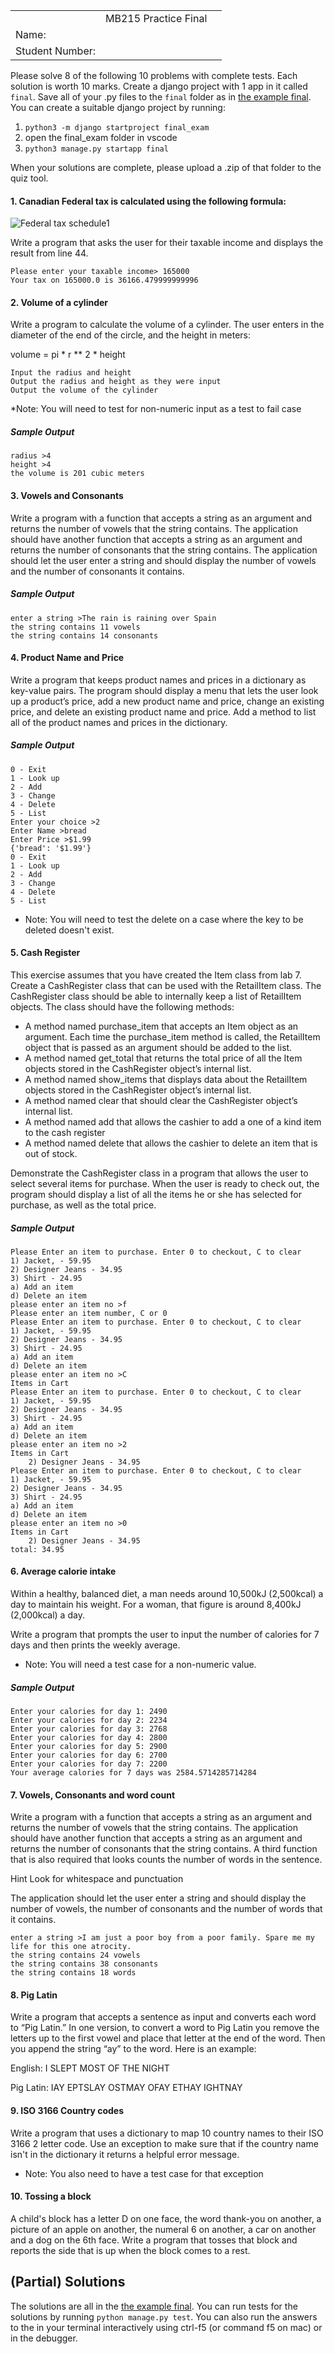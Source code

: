 ||||
|---|---|---|
||MB215 Practice Final||
|Name:|||
|Student Number:|||

Please solve 8 of the following 10 problems with complete tests. Each solution is worth 10 marks. 
Create a django project with 1 app in it called `final`. Save all of your .py files to the `final` folder as in [the example final](https://github.com/rhildred/SimpleDjangoTestExamples). You can create a suitable django project by running:

1. `python3 -m django startproject final_exam`
2. open the final_exam folder in vscode
3. `python3 manage.py startapp final`

When your solutions are complete, please upload a .zip of that folder to the quiz tool.

#### 1. Canadian Federal tax is calculated using the following formula:

![Federal tax schedule1](http://res.cloudinary.com/salesucation-com-inc/image/upload/v1508437770/Schedule1.png "Federal tax schedule1")

Write a program that asks the user for their taxable income and displays the result from line 44.

```
Please enter your taxable income> 165000
Your tax on 165000.0 is 36166.479999999996
```

#### 2. Volume of a cylinder

Write a program to calculate the volume of a cylinder. The user enters in the diameter of the end of the circle, and the height in meters:

volume = pi * r ** 2 * height 

    Input the radius and height
    Output the radius and height as they were input
    Output the volume of the cylinder

*Note: You will need to test for non-numeric input as a test to fail case

##### Sample Output

```
radius >4
height >4
the volume is 201 cubic meters
```


#### 3. Vowels and Consonants

Write a program with a function that accepts a string as an argument and returns the number of vowels that the string contains. The application should have another function that accepts a string as an argument and returns the number of consonants that the string contains. The application should let the user enter a string and should display the number of vowels and the number of consonants it contains.

##### Sample Output

```
enter a string >The rain is raining over Spain
the string contains 11 vowels
the string contains 14 consonants
```

#### 4. Product Name and Price

Write a program that keeps product names and prices in a dictionary as key-value pairs.
The program should display a menu that lets the user look up a product’s price, add a new product name and price, change an
existing price, and delete an existing product name and price.
Add a method to list all of the product names and prices in the dictionary.

##### Sample Output

```
0 - Exit
1 - Look up
2 - Add
3 - Change
4 - Delete
5 - List
Enter your choice >2
Enter Name >bread
Enter Price >$1.99
{'bread': '$1.99'}
0 - Exit
1 - Look up
2 - Add
3 - Change
4 - Delete
5 - List
```

* Note: You will need to test the delete on a case where the key to be deleted doesn't exist.

#### 5. Cash Register

This exercise assumes that you have created the Item class from lab 7. Create a CashRegister class that can be used with the RetailItem class. The CashRegister class should be able to internally keep a list of RetailItem objects. The class should have the following methods:

* A method named purchase_item that accepts an Item object as an argument.
    Each time the purchase_item method is called, the RetailItem object that is passed as
    an argument should be added to the list.
* A method named get_total that returns the total price of all the Item objects stored in the CashRegister object’s internal list.
* A method named show_items that displays data about the RetailItem objects stored in the CashRegister object’s internal list.
* A method named clear that should clear the CashRegister object’s internal list.
* A method named add that allows the cashier to add a one of a kind item to the cash register
* A method named delete that allows the cashier to delete an item that is out of stock.

Demonstrate the CashRegister class in a program that allows the user to select several items for purchase. When the user is ready to check out, the program should display a list of all the items he or she has selected for purchase, as well as the total price.

##### Sample Output

```
Please Enter an item to purchase. Enter 0 to checkout, C to clear
1) Jacket, - 59.95
2) Designer Jeans - 34.95
3) Shirt - 24.95
a) Add an item
d) Delete an item
please enter an item no >f
Please enter an item number, C or 0
Please Enter an item to purchase. Enter 0 to checkout, C to clear
1) Jacket, - 59.95
2) Designer Jeans - 34.95
3) Shirt - 24.95
a) Add an item
d) Delete an item
please enter an item no >C
Items in Cart
Please Enter an item to purchase. Enter 0 to checkout, C to clear
1) Jacket, - 59.95
2) Designer Jeans - 34.95
3) Shirt - 24.95
a) Add an item
d) Delete an item
please enter an item no >2
Items in Cart
    2) Designer Jeans - 34.95
Please Enter an item to purchase. Enter 0 to checkout, C to clear
1) Jacket, - 59.95
2) Designer Jeans - 34.95
3) Shirt - 24.95
a) Add an item
d) Delete an item
please enter an item no >0
Items in Cart
    2) Designer Jeans - 34.95
total: 34.95
```

#### 6. Average calorie intake

Within a healthy, balanced diet, a man needs around 10,500kJ (2,500kcal) a day to maintain his weight. For a woman, that figure is around 8,400kJ (2,000kcal) a day.

Write a program that prompts the user to input the number of calories for 7 days and then prints the weekly average.

* Note: You will need a test case for a non-numeric value.

##### Sample Output

```
Enter your calories for day 1: 2490
Enter your calories for day 2: 2234
Enter your calories for day 3: 2768
Enter your calories for day 4: 2800
Enter your calories for day 5: 2900
Enter your calories for day 6: 2700
Enter your calories for day 7: 2200
Your average calories for 7 days was 2584.5714285714284
```

#### 7. Vowels, Consonants and word count

Write a program with a function that accepts a string as an argument and returns the number of vowels that the string contains. The application should have another function that accepts a string as an argument and returns the number of consonants that the string contains. A third function that is also required that looks counts the number of words in the sentence.

Hint Look for whitespace and punctuation

The application should let the user enter a string and should display the number of vowels, the number of consonants and the number of words that it contains.

```
enter a string >I am just a poor boy from a poor family. Spare me my life for this one atrocity.
the string contains 24 vowels
the string contains 38 consonants
the string contains 18 words
```

#### 8. Pig Latin

Write a program that accepts a sentence as input and converts each word to “Pig Latin.” In one version, to convert a word to Pig Latin you remove the letters up to the first vowel and place that letter at the end of the word. Then you append the string “ay” to the word. 
Here is an example:

English: I SLEPT MOST OF THE NIGHT

Pig Latin: IAY EPTSLAY OSTMAY OFAY ETHAY IGHTNAY

#### 9. ISO 3166 Country codes

Write a program that uses a dictionary to map 10 country names to their ISO 3166 2 letter code. Use an exception to make sure that if the country name isn't in the dictionary it returns a helpful error message.

* Note: You also need to have a test case for that exception

#### 10. Tossing a block

A child's block has a letter D on one face, the word thank-you on another, a picture of an apple on another, the numeral 6 on another, a car on another and a dog on the 6th face. Write a program that tosses that block and reports the side that is up when the block comes to a rest.

## (Partial) Solutions

The solutions are all in the [the example final](https://github.com/rhildred/SimpleDjangoTestExamples). You can run tests for the solutions by running `python manage.py test`. You can also run the answers to the in your terminal interactively using ctrl-f5 (or command f5 on mac) or in the debugger.